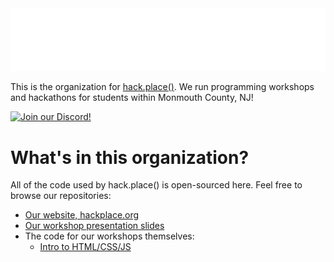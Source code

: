 <picture>
  <source media="(prefers-color-scheme: dark)" srcset="https://raw.githubusercontent.com/hackplace-org/.github/main/dark_logo.svg>
  <source media="(prefers-color-scheme: light)" srcset="https://raw.githubusercontent.com/hackplace-org/.github/main/light_logo.svg">
  <img alt="hack.place() Logo" src="../dark_logo.svg">
</picture>

This is the organization for [hack.place()](https://www.hackplace.org). We run programming workshops and hackathons for students within Monmouth County, NJ!

<a href="https://discord.com/invite/YTZdFWgR6V">
  <img alt="Join our Discord!" src="https://img.shields.io/badge/join%20our%20discord!-5865f2?style=for-the-badge&logo=discord&logoColor=white" />
</a>

# What's in this organization?

All of the code used by hack.place() is open-sourced here. Feel free to browse our repositories:

- [Our website, hackplace.org](https://github.com/hackplace-org/hackplace.org)
- [Our workshop presentation slides](https://github.com/hackplace-org/presentations)
- The code for our workshops themselves:
  - [Intro to HTML/CSS/JS](https://github.com/hackplace-org/weather-app)
